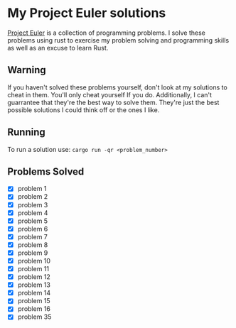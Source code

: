 # My Project Euler solutions

[Project Euler](https://projecteuler.net/) is a collection of programming problems. I solve these problems using rust to exercise my problem solving and programming skills as well as an excuse to learn Rust.

## Warning

If you haven't solved these problems yourself, don't look at my solutions to cheat in them. You'll only cheat yourself If you do. Additionally, I can't guarrantee that they're the best way to solve them. They're just the best possible solutions I could think off or the ones I like.

## Running

To run a solution use: `cargo run -qr <problem_number>`

## Problems Solved
- [x] problem 1
- [x] problem 2
- [x] problem 3
- [x] problem 4
- [x] problem 5
- [x] problem 6
- [x] problem 7
- [x] problem 8
- [x] problem 9
- [x] problem 10
- [x] problem 11
- [x] problem 12
- [x] problem 13
- [x] problem 14
- [x] problem 15
- [x] problem 16
- [x] problem 35
